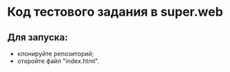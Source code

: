 # Код тестового задания в super.web
## Для запуска:
* клонируйте репозиторий;
* откройте файл "index.html".
